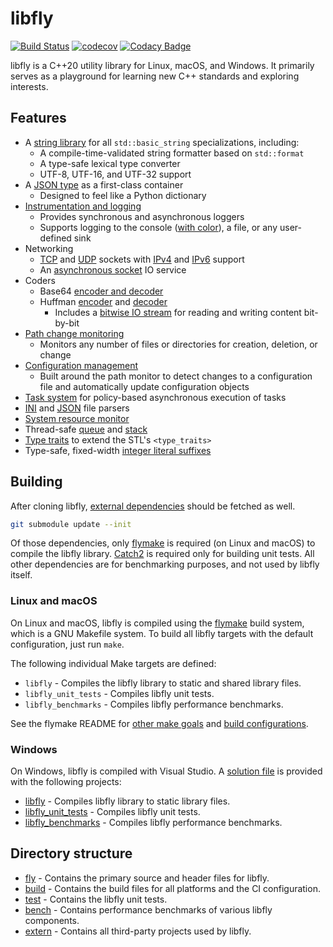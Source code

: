 # libfly

[![Build Status](https://dev.azure.com/trflynn89/libfly/_apis/build/status/trflynn89.libfly?branchName=main)](https://dev.azure.com/trflynn89/libfly/_build/latest?definitionId=5&branchName=main) [![codecov](https://codecov.io/gh/trflynn89/libfly/branch/main/graph/badge.svg)](https://codecov.io/gh/trflynn89/libfly)  [![Codacy Badge](https://api.codacy.com/project/badge/Grade/9de3533a8aef4358895a018f91e90bd4)](https://www.codacy.com/manual/trflynn89/libfly?utm_source=github.com&amp;utm_medium=referral&amp;utm_content=trflynn89/libfly&amp;utm_campaign=Badge_Grade)

libfly is a C++20 utility library for Linux, macOS, and Windows. It primarily serves as a playground
for learning new C++ standards and exploring interests.

## Features

* A [string library](fly/types/string/string.hpp) for all `std::basic_string` specializations,
  including:
    * A compile-time-validated string formatter based on `std::format`
    * A type-safe lexical type converter
    * UTF-8, UTF-16, and UTF-32 support
* A [JSON type](fly/types/json/json.hpp) as a first-class container
    * Designed to feel like a Python dictionary
* [Instrumentation and logging](fly/logger/logger.hpp)
    * Provides synchronous and asynchronous loggers
    * Supports logging to the console ([with color](fly/logger/styler.hpp)), a file, or any
      user-defined sink
* Networking
    * [TCP](fly/net/socket/tcp_socket.hpp) and [UDP](fly/net/socket/udp_socket.hpp) sockets with
      [IPv4](fly/net/ipv4_address.hpp) and [IPv6](fly/net/ipv6_address.hpp) support
    * An [asynchronous socket](fly/net/socket/socket_service.hpp) IO service
* Coders
    * Base64 [encoder and decoder](fly/coders/base64/base64_coder.hpp)
    * Huffman [encoder](fly/coders/huffman/huffman_encoder.hpp) and [decoder](fly/coders/huffman/huffman_decoder.hpp)
        * Includes a [bitwise IO stream](fly/types/bit_stream/detail/bit_stream.hpp) for reading
          and writing content bit-by-bit
* [Path change monitoring](fly/path/path_monitor.hpp)
    * Monitors any number of files or directories for creation, deletion, or change
* [Configuration management](fly/config/config_manager.hpp)
    * Built around the path monitor to detect changes to a configuration file and automatically
      update configuration objects
* [Task system](fly/task/task_runner.hpp) for policy-based asynchronous execution of tasks
* [INI](fly/parser/ini_parser.hpp) and [JSON](fly/parser/json_parser.hpp) file parsers
* [System resource monitor](fly/system/system_monitor.hpp)
* Thread-safe [queue](fly/types/concurrency/concurrent_queue.hpp) and [stack](fly/types/concurrency/concurrent_stack.hpp)
* [Type traits](fly/traits/traits.hpp) to extend the STL's `<type_traits>`
* Type-safe, fixed-width [integer literal suffixes](fly/types/numeric/literals.hpp)

## Building

After cloning libfly, [external dependencies](extern) should be fetched as well.

```bash
git submodule update --init
```

Of those dependencies, only [flymake](https://github.com/trflynn89/flymake) is required (on Linux
and macOS) to compile the libfly library. [Catch2](https://github.com/catchorg/Catch2) is required
only for building unit tests. All other dependencies are for benchmarking purposes, and not used by
libfly itself.

### Linux and macOS

On Linux and macOS, libfly is compiled using the [flymake](https://github.com/trflynn89/flymake)
build system, which is a GNU Makefile system. To build all libfly targets with the default
configuration, just run `make`.

The following individual Make targets are defined:

* `libfly` - Compiles the libfly library to static and shared library files.
* `libfly_unit_tests` - Compiles libfly unit tests.
* `libfly_benchmarks` - Compiles libfly performance benchmarks.

See the flymake README for [other make goals](https://github.com/trflynn89/flymake/blob/main/README.md#make-goals)
and [build configurations](https://github.com/trflynn89/flymake/blob/main/README.md#build-configuration).

### Windows

On Windows, libfly is compiled with Visual Studio. A [solution file](build/win/libfly.sln) is
provided with the following projects:

* [libfly](build/win/libfly/libfly.vcxproj) - Compiles libfly library to static library files.
* [libfly_unit_tests](build/win/libfly_unit_tests/libfly_unit_tests.vcxproj) - Compiles libfly unit
  tests.
* [libfly_benchmarks](build/win/libfly_benchmarks/libfly_benchmarks.vcxproj) - Compiles libfly
  performance benchmarks.

## Directory structure

* [fly](fly) - Contains the primary source and header files for libfly.
* [build](build) - Contains the build files for all platforms and the CI configuration.
* [test](test) - Contains the libfly unit tests.
* [bench](bench) - Contains performance benchmarks of various libfly components.
* [extern](extern) - Contains all third-party projects used by libfly.
